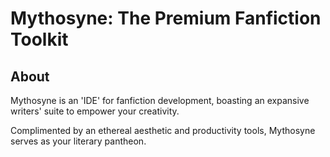 # Mythosyne: The Premium Fanfiction Toolkit

## About

Mythosyne is an 'IDE' for fanfiction development, boasting an expansive writers' suite to empower your creativity.

Complimented by an ethereal aesthetic and productivity tools, Mythosyne serves as your literary pantheon.
